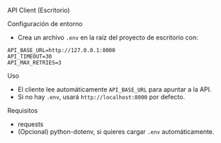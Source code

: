 API Client (Escritorio)

Configuración de entorno
- Crea un archivo `.env` en la raíz del proyecto de escritorio con:
```
API_BASE_URL=http://127.0.0.1:8000
API_TIMEOUT=30
API_MAX_RETRIES=3
```

Uso
- El cliente lee automáticamente `API_BASE_URL` para apuntar a la API.
- Si no hay `.env`, usará `http://localhost:8000` por defecto.

Requisitos
- requests
- (Opcional) python-dotenv, si quieres cargar `.env` automáticamente.

